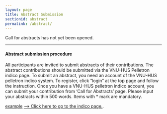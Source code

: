 ```yaml
---
layout: page
title: Abstract Submission
sectionid: abstract
permalink: /abstract/
---
```


Call for abstracts has not yet been opened.

---

#### Abstract submission procedure

All participants are invited to submit abstracts of their contributions. The abstract contributions should be submitted via the VNU-HUS Pelletron indico page. To submit an abstract, you need an account of the VNU-HUS pelletron indico system.  To register, click “login” at the top page and follow the instruction.  Once you have a VNU-HUS pelletron indico account, you can submit your contribution from ‘Call for Abstracts’ page.  Please input your abstracts within 500 words.  Items with * mark are mandatory.

<a href="https://indico.maygiatoc.com/e/OMEG16" target="_blank">example</a>
[–> Click here to go to the indico page.](https://indico.maygiatoc.com/e/OMEG16). 


